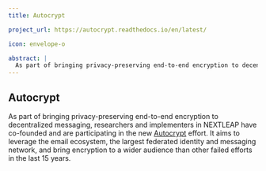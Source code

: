 ```yaml
---
title: Autocrypt

project_url: https://autocrypt.readthedocs.io/en/latest/

icon: envelope-o

abstract: |
  As part of bringing privacy-preserving end-to-end encryption to decentralized messaging, researchers and implementers in NEXTLEAP have co-founded and are participating in the new <a href="https://autocrypt.readthedocs.io/en/latest/">Autocrypt</a> effort. It aims to leverage the email ecosystem, the largest federated identity and messaging network, and bring encryption to a wider audience than other failed efforts in the last 15 years.
---
```


## Autocrypt

As part of bringing privacy-preserving end-to-end encryption to decentralized messaging, researchers and implementers in NEXTLEAP have co-founded and are participating in the new <a href="https://autocrypt.readthedocs.io/en/latest/">Autocrypt</a> effort. It aims to leverage the email ecosystem, the largest federated identity and messaging network, and bring encryption to a wider audience than other failed efforts in the last 15 years.
